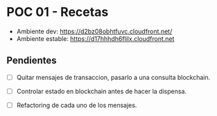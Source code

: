 
POC 01 - Recetas
================

* Ambiente dev: https://d2bz08obhtfuvc.cloudfront.net/
* Ambiente estable: https://d17hhhdh6flilx.cloudfront.net

Pendientes
----------

* [ ] Quitar mensajes de transaccion, pasarlo a una consulta blockchain.
* [ ] Controlar estado en blockchain antes de hacer la dispensa.
* [ ] Refactoring de cada uno de los mensajes.


